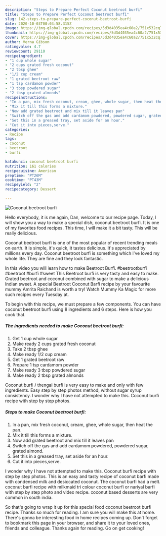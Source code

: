```yaml
---
description: "Steps to Prepare Perfect Coconut beetroot burfi"
title: "Steps to Prepare Perfect Coconut beetroot burfi"
slug: 142-steps-to-prepare-perfect-coconut-beetroot-burfi
date: 2020-10-03T00:03:58.315Z
image: https://img-global.cpcdn.com/recipes/5d3d4035ea4c60a2/751x532cq70/coconut-beetroot-burfi-recipe-main-photo.jpg
thumbnail: https://img-global.cpcdn.com/recipes/5d3d4035ea4c60a2/751x532cq70/coconut-beetroot-burfi-recipe-main-photo.jpg
cover: https://img-global.cpcdn.com/recipes/5d3d4035ea4c60a2/751x532cq70/coconut-beetroot-burfi-recipe-main-photo.jpg
author: Verna Gibson
ratingvalue: 4.7
reviewcount: 29110
recipeingredient:
- "1 cup whole sugar"
- "2 cups grated fresh coconut"
- "2 tbsp ghee"
- "1/2 cup cream"
- "1 grated beetroot raw"
- "1 tsp cardamom powder"
- "3 tbsp powdered sugar"
- "2 tbsp grated almonds"
recipeinstructions:
- "In a pan, mix fresh coconut, cream, ghee, whole sugar, then heat the pan."
- "Mix it till this forms a mixture."
- "Now add grated beetroot and mix till it leaves pan"
- "Switch off the gas and add cardamom powdered, powdered sugar, grated almond."
- "Set this in a greased tray, set aside for an hour."
- "Cut it into pieces,serve."
categories:
- Recipe
tags:
- coconut
- beetroot
- burfi

katakunci: coconut beetroot burfi 
nutrition: 161 calories
recipecuisine: American
preptime: "PT26M"
cooktime: "PT43M"
recipeyield: "2"
recipecategory: Dessert

---
```



![Coconut beetroot burfi](https://img-global.cpcdn.com/recipes/5d3d4035ea4c60a2/751x532cq70/coconut-beetroot-burfi-recipe-main-photo.jpg)

Hello everybody, it is me again, Dan, welcome to our recipe page. Today, I will show you a way to make a special dish, coconut beetroot burfi. It is one of my favorites food recipes. This time, I will make it a bit tasty. This will be really delicious.

Coconut beetroot burfi is one of the most popular of recent trending meals on earth. It is simple, it's quick, it tastes delicious. It's appreciated by millions every day. Coconut beetroot burfi is something which I've loved my whole life. They are fine and they look fantastic.

In this video you will learn how to make Beetroot Burfi. #beetrootburfi #beetroot #burfi #sweet This Beetroot burfi is very tasty and easy to make. Grated beetroot and coconut combined with sugar to make a delicious Indian sweet. A special Beetroot Coconut Barfi recipe by your favourite mummy Amrita Raichand is worth a try! Watch Mummy Ka Magic for more such recipes every Tuesday at.


To begin with this recipe, we must prepare a few components. You can have coconut beetroot burfi using 8 ingredients and 6 steps. Here is how you cook that.

<!--inarticleads1-->

##### The ingredients needed to make Coconut beetroot burfi:

1. Get 1 cup whole sugar
1. Make ready 2 cups grated fresh coconut
1. Take 2 tbsp ghee
1. Make ready 1/2 cup cream
1. Get 1 grated beetroot raw
1. Prepare 1 tsp cardamom powder
1. Make ready 3 tbsp powdered sugar
1. Make ready 2 tbsp grated almonds


Coconut burfi / thengai burfi is very easy to make and only with few ingredients. Easy step by step photos method, without sugar syrup consistency. I wonder why I have not attempted to make this. Coconut burfi recipe with step by step photos. 

<!--inarticleads2-->

##### Steps to make Coconut beetroot burfi:

1. In a pan, mix fresh coconut, cream, ghee, whole sugar, then heat the pan.
1. Mix it till this forms a mixture.
1. Now add grated beetroot and mix till it leaves pan
1. Switch off the gas and add cardamom powdered, powdered sugar, grated almond.
1. Set this in a greased tray, set aside for an hour.
1. Cut it into pieces,serve.


I wonder why I have not attempted to make this. Coconut burfi recipe with step by step photos. This is an easy and tasty recipe of coconut barfi made with condensed milk and desiccated coconut. The coconut burfi had a melt. coconut barfi recipe with milkmaid tri colour coconut burfi or nariyal barfi with step by step photo and video recipe. coconut based desserts are very common in south india. 

So that's going to wrap it up for this special food coconut beetroot burfi recipe. Thanks so much for reading. I am sure you will make this at home. There's gonna be interesting food in home recipes coming up. Don't forget to bookmark this page in your browser, and share it to your loved ones, friends and colleague. Thanks again for reading. Go on get cooking!
